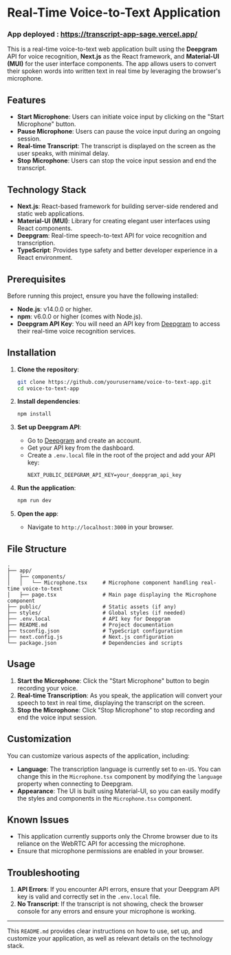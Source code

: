 # Real-Time Voice-to-Text Application

### App deployed : https://transcript-app-sage.vercel.app/

This is a real-time voice-to-text web application built using the **Deepgram** API for voice recognition, **Next.js** as the React framework, and **Material-UI (MUI)** for the user interface components. The app allows users to convert their spoken words into written text in real time by leveraging the browser's microphone.

## Features

- **Start Microphone**: Users can initiate voice input by clicking on the "Start Microphone" button.
- **Pause Microphone**: Users can pause the voice input during an ongoing session.
- **Real-time Transcript**: The transcript is displayed on the screen as the user speaks, with minimal delay.
- **Stop Microphone**: Users can stop the voice input session and end the transcript.

## Technology Stack

- **Next.js**: React-based framework for building server-side rendered and static web applications.
- **Material-UI (MUI)**: Library for creating elegant user interfaces using React components.
- **Deepgram**: Real-time speech-to-text API for voice recognition and transcription.
- **TypeScript**: Provides type safety and better developer experience in a React environment.

## Prerequisites

Before running this project, ensure you have the following installed:

- **Node.js**: v14.0.0 or higher.
- **npm**: v6.0.0 or higher (comes with Node.js).
- **Deepgram API Key**: You will need an API key from [Deepgram](https://deepgram.com) to access their real-time voice recognition services.

## Installation

1. **Clone the repository**:
   ```bash
   git clone https://github.com/yourusername/voice-to-text-app.git
   cd voice-to-text-app
   ```

2. **Install dependencies**:
   ```bash
   npm install
   ```

3. **Set up Deepgram API**:
   - Go to [Deepgram](https://deepgram.com) and create an account.
   - Get your API key from the dashboard.
   - Create a `.env.local` file in the root of the project and add your API key:
     ```
     NEXT_PUBLIC_DEEPGRAM_API_KEY=your_deepgram_api_key
     ```

4. **Run the application**:
   ```bash
   npm run dev
   ```

5. **Open the app**:
   - Navigate to `http://localhost:3000` in your browser.

## File Structure

```plaintext
.
├── app/
│   ├── components/
│   │   └── Microphone.tsx     # Microphone component handling real-time voice-to-text
│   ├── page.tsx               # Main page displaying the Microphone component
├── public/                    # Static assets (if any)
├── styles/                    # Global styles (if needed)
├── .env.local                 # API key for Deepgram
├── README.md                  # Project documentation
├── tsconfig.json              # TypeScript configuration
├── next.config.js             # Next.js configuration
└── package.json               # Dependencies and scripts
```

## Usage

1. **Start the Microphone**: Click the "Start Microphone" button to begin recording your voice.
2. **Real-time Transcription**: As you speak, the application will convert your speech to text in real time, displaying the transcript on the screen.
3. **Stop the Microphone**: Click "Stop Microphone" to stop recording and end the voice input session.

## Customization

You can customize various aspects of the application, including:

- **Language**: The transcription language is currently set to `en-US`. You can change this in the `Microphone.tsx` component by modifying the `language` property when connecting to Deepgram.
- **Appearance**: The UI is built using Material-UI, so you can easily modify the styles and components in the `Microphone.tsx` component.

## Known Issues

- This application currently supports only the Chrome browser due to its reliance on the WebRTC API for accessing the microphone.
- Ensure that microphone permissions are enabled in your browser.

## Troubleshooting

1. **API Errors**: If you encounter API errors, ensure that your Deepgram API key is valid and correctly set in the `.env.local` file.
2. **No Transcript**: If the transcript is not showing, check the browser console for any errors and ensure your microphone is working.


---

This `README.md` provides clear instructions on how to use, set up, and customize your application, as well as relevant details on the technology stack.


